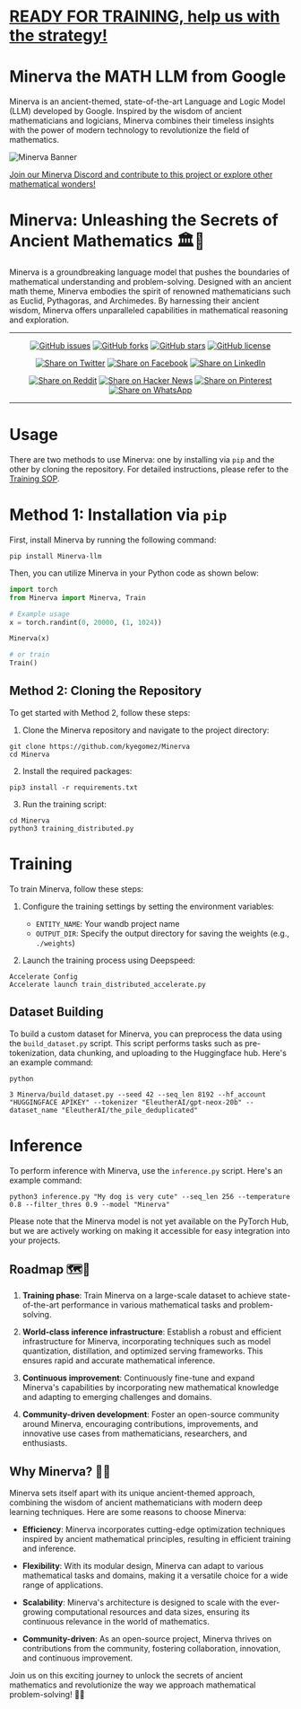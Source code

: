 # [READY FOR TRAINING, help us with the strategy!](https://www.figma.com/file/pfaU8Nhyw0EdXuT6z4Hutw/Minerva-Strategy?type=whiteboard&node-id=0%3A1&t=Tub1wIzaPAXt2i86-1)

# Minerva the MATH LLM from Google
Minerva is an ancient-themed, state-of-the-art Language and Logic Model (LLM) developed by Google. Inspired by the wisdom of ancient mathematicians and logicians, Minerva combines their timeless insights with the power of modern technology to revolutionize the field of mathematics.

![Minerva Banner](minerva-banner.png)

[Join our Minerva Discord and contribute to this project or explore other mathematical wonders!](https://discord.gg/qUtxnK2NMf)

# Minerva: Unleashing the Secrets of Ancient Mathematics 🏛️🔢

<!-- ![Minerva Next Generation Open Source Language Model](/Minerva-banner.png) -->
Minerva is a groundbreaking language model that pushes the boundaries of mathematical understanding and problem-solving. Designed with an ancient math theme, Minerva embodies the spirit of renowned mathematicians such as Euclid, Pythagoras, and Archimedes. By harnessing their ancient wisdom, Minerva offers unparalleled capabilities in mathematical reasoning and exploration.

---

<div align="center">

[![GitHub issues](https://img.shields.io/github/issues/kyegomez/Minerva)](https://github.com/kyegomez/Minerva/issues) [![GitHub forks](https://img.shields.io/github/forks/kyegomez/Minerva)](https://github.com/kyegomez/Minerva/network) [![GitHub stars](https://img.shields.io/github/stars/kyegomez/Minerva)](https://github.com/kyegomez/Minerva/stargazers) [![GitHub license](https://img.shields.io/github/license/kyegomez/Minerva)](https://github.com/kyegomez/Minerva/blob/main/LICENSE)

</div>

<div align="center">

[![Share on Twitter](https://img.shields.io/twitter/url/https/twitter.com/cloudposse.svg?style=social&label=Share%20%40kyegomez/Minerva)](https://twitter.com/intent/tweet?text=Unleash%20the%20power%20of%20Minerva%20-%20the%20ancient-themed%20MATH%20LLM%20from%20Google!&url=https%3A%2F%2Fgithub.com%2Fkyegomez%2FMinerva) [![Share on Facebook](https://img.shields.io/badge/Share-%20facebook-blue)](https://www.facebook.com/sharer/sharer.php?u=https%3A%2F%2Fgithub.com%2Fkyegomez%2FMinerva) [![Share on LinkedIn](https://img.shields.io/badge/Share-%20linkedin-blue)](https://www.linkedin.com/shareArticle?mini=true&url=https%3A%2F%2Fgithub.com%2Fkyegomez%2FMinerva&title=&summary=&source=)

[![Share on Reddit](https://img.shields.io/badge/-Share%20on%20Reddit-orange)](https://www.reddit.com/submit?url=https%3A%2F%2Fgithub.com%2Fkyegomez%2FMinerva&title=Unleash%20the%20power%20of%20Minerva%20-%20the%20ancient-themed%20MATH%20LLM%20from%20Google!) [![Share on Hacker News](https://img.shields.io/badge/-Share%20on%20Hacker%20News-orange)](https://news.ycombinator.com/submitlink?u=https%3A%2F%2Fgithub.com%2Fkyegomez%2FMinerva&t=Unleash%20the%20power%20of%20Minerva%20-%20the%20ancient-themed%20MATH%20LLM%20from%20Google!) [![Share on Pinterest](https://img.shields.io/badge/-Share%20on%20Pinterest-red)](https://pinterest.com/pin/create/button/?url=https%3A%2F%2Fgithub.com%2Fkyegomez%2FMinerva&media=https%3A%2F%2Fexample.com%2Fimage.jpg&description=Unleash%20the%20power%20of%20Minerva%20-%20the%20ancient-themed%20MATH%20LLM%20from%20Google!) [![Share on WhatsApp](https://img.shields.io/badge/-Share%20on%20WhatsApp-green)](https://api.whatsapp.com/send?text=Unleash%20the%20power%20of%20Minerva%20-%20the%20ancient-themed%20MATH%20LLM%20from%20Google!%20%23Minerva%20%23AI%0A%0Ahttps%3A%2F%2Fgithub.com%2Fkyegomez%2FMinerva)

</div>

---




# Usage
There are two methods to use Minerva: one by installing via `pip` and the other by cloning the repository. For detailed instructions, please refer to the [Training SOP](DOCs/TRAINING.md).

# Method 1: Installation via `pip`

First, install Minerva by running the following command:

```shell
pip install Minerva-llm
```

Then, you can utilize Minerva in your Python code as shown below:

```python
import torch
from Minerva import Minerva, Train

# Example usage
x = torch.randint(0, 20000, (1, 1024))

Minerva(x)

# or train
Train()
```

## Method 2: Cloning the Repository

To get started with Method 2, follow these steps:

1. Clone the Minerva repository and navigate to the project directory:

```shell
git clone https://github.com/kyegomez/Minerva
cd Minerva
```

2. Install the required packages:

```shell
pip3 install -r requirements.txt
```

3. Run the training script:

```shell
cd Minerva
python3 training_distributed.py
```

# Training

To train Minerva, follow these steps:

1. Configure the training settings by setting the environment variables:

   - `ENTITY_NAME`: Your wandb project name
   - `OUTPUT_DIR`: Specify the output directory for saving the weights (e.g., `./weights`)

2. Launch the training process using Deepspeed:

```shell
Accelerate Config
Accelerate launch train_distributed_accelerate.py
```

## Dataset Building

To build a custom dataset for Minerva, you can preprocess the data using the `build_dataset.py` script. This script performs tasks such as pre-tokenization, data chunking, and uploading to the Huggingface hub. Here's an example command:

```shell
python

3 Minerva/build_dataset.py --seed 42 --seq_len 8192 --hf_account "HUGGINGFACE APIKEY" --tokenizer "EleutherAI/gpt-neox-20b" --dataset_name "EleutherAI/the_pile_deduplicated"
```

# Inference

To perform inference with Minerva, use the `inference.py` script. Here's an example command:

```shell
python3 inference.py "My dog is very cute" --seq_len 256 --temperature 0.8 --filter_thres 0.9 --model "Minerva"
```

Please note that the Minerva model is not yet available on the PyTorch Hub, but we are actively working on making it accessible for easy integration into your projects.

## Roadmap 🗺️📍

1. **Training phase**: Train Minerva on a large-scale dataset to achieve state-of-the-art performance in various mathematical tasks and problem-solving.

2. **World-class inference infrastructure**: Establish a robust and efficient infrastructure for Minerva, incorporating techniques such as model quantization, distillation, and optimized serving frameworks. This ensures rapid and accurate mathematical inference.

3. **Continuous improvement**: Continuously fine-tune and expand Minerva's capabilities by incorporating new mathematical knowledge and adapting to emerging challenges and domains.

4. **Community-driven development**: Foster an open-source community around Minerva, encouraging contributions, improvements, and innovative use cases from mathematicians, researchers, and enthusiasts.

## Why Minerva? 🌠💡

Minerva sets itself apart with its unique ancient-themed approach, combining the wisdom of ancient mathematicians with modern deep learning techniques. Here are some reasons to choose Minerva:

- **Efficiency**: Minerva incorporates cutting-edge optimization techniques inspired by ancient mathematical principles, resulting in efficient training and inference.

- **Flexibility**: With its modular design, Minerva can adapt to various mathematical tasks and domains, making it a versatile choice for a wide range of applications.

- **Scalability**: Minerva's architecture is designed to scale with the ever-growing computational resources and data sizes, ensuring its continuous relevance in the world of mathematics.

- **Community-driven**: As an open-source project, Minerva thrives on contributions from the community, fostering collaboration, innovation, and continuous improvement.

Join us on this exciting journey to unlock the secrets of ancient mathematics and revolutionize the way we approach mathematical problem-solving! 🚀🌟